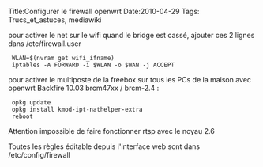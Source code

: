 Title:Configurer le firewall openwrt
Date:2010-04-29
Tags: Trucs_et_astuces,  mediawiki

pour activer le net sur le wifi quand le bridge est cassé, ajouter ces 2
lignes dans /etc/firewall.user

` WLAN=$(nvram get wifi_ifname)`\
` iptables -A FORWARD -i $WLAN -o $WAN -j ACCEPT`

pour activer le multiposte de la freebox sur tous les PCs de la maison
avec openwrt Backfire 10.03 brcm47xx / brcm-2.4 :

` opkg update`\
` opkg install kmod-ipt-nathelper-extra`\
` reboot`

Attention impossible de faire fonctionner rtsp avec le noyau 2.6

Toutes les règles éditable depuis l'interface web sont dans
/etc/config/firewall

